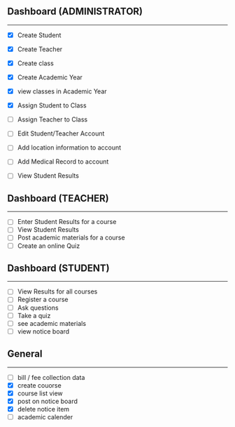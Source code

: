 ## Dashboard (ADMINISTRATOR)
----------------------------    

- [x] Create Student
- [x] Create Teacher
- [x] Create class
- [x] Create Academic Year
- [x] view classes in Academic Year
- [x] Assign Student to Class
- [ ] Assign Teacher to Class
- [ ] Edit Student/Teacher Account
- [ ] Add location information to account
- [ ] Add Medical Record to account
- [ ] View Student Results


## Dashboard (TEACHER)
----------------------------   

- [ ] Enter Student Results for a course
- [ ] View Student Results
- [ ] Post academic materials for a course
- [ ] Create an online Quiz

## Dashboard (STUDENT)
----------------------------   

- [ ] View Results for all courses
- [ ] Register a course
- [ ] Ask questions
- [ ] Take a quiz
- [ ] see academic materials
- [ ] view notice board

## General
------------------------------
- [ ] bill / fee collection data
- [x] create couorse
- [x] course list view
- [x] post on notice board
- [x] delete notice item
- [ ] academic calender
